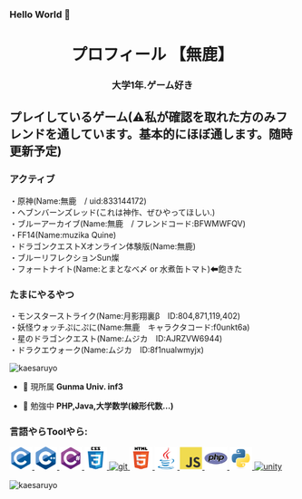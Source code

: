 ### Hello World 👋

<h1 align="center">プロフィール 【無鹿】</h1>
<h3 align="center">大学1年.ゲーム好き</h3>

<h2 align="left">プレイしているゲーム(⚠私が確認を取れた方のみフレンドを通しています。基本的にほぼ通します。随時更新予定)</h2>

<h3 align="left">アクティブ</h3>
・原神(Name:無鹿　/ uid:833144172)<br>
・ヘブンバーンズレッド(これは神作、ぜひやってほしい.)<br>
・ブルーアーカイブ(Name:無鹿　/ フレンドコード:BFWMWFQV)<br>
・FF14(Name:muzika Quine)<br>
・ドラゴンクエストXオンライン体験版(Name:無鹿)<br>
・ブルーリフレクションSun燦<br>
・フォートナイト(Name:とまとなべ〆  or  水煮缶トマト)⬅飽きた

<h3 align="left">たまにやるやつ</h3>
・モンスターストライク(Name:月影翔裏β　ID:804,871,119,402)</br>
・妖怪ウォッチぷにぷに(Name:無鹿　キャラクタコード:f0unkt6a)</br>
・星のドラゴンクエスト(Name:ムジカ　ID:AJRZVW6944)</br>
・ドラクエウォーク(Name:ムジカ　ID:8f1nualwmyjx)



<p align="left"> <img src="https://komarev.com/ghpvc/?username=kaesaruyo&label=Profile%20views&color=0e75b6&style=flat" alt="kaesaruyo" /> </p>

- 🔭 現所属 **Gunma Univ. inf3**

- 🌱 勉強中 **PHP,Java,大学数学(線形代数…)**


<h3 align="left">言語やらToolやら:</h3>
<p align="left"> <a href="https://www.cprogramming.com/" target="_blank" rel="noreferrer"> <img src="https://raw.githubusercontent.com/devicons/devicon/master/icons/c/c-original.svg" alt="c" width="40" height="40"/> </a> <a href="https://www.w3schools.com/cpp/" target="_blank" rel="noreferrer"> <img src="https://raw.githubusercontent.com/devicons/devicon/master/icons/cplusplus/cplusplus-original.svg" alt="cplusplus" width="40" height="40"/> </a> <a href="https://www.w3schools.com/cs/" target="_blank" rel="noreferrer"> <img src="https://raw.githubusercontent.com/devicons/devicon/master/icons/csharp/csharp-original.svg" alt="csharp" width="40" height="40"/> </a> <a href="https://www.w3schools.com/css/" target="_blank" rel="noreferrer"> <img src="https://raw.githubusercontent.com/devicons/devicon/master/icons/css3/css3-original-wordmark.svg" alt="css3" width="40" height="40"/> </a> <a href="https://git-scm.com/" target="_blank" rel="noreferrer"> <img src="https://www.vectorlogo.zone/logos/git-scm/git-scm-icon.svg" alt="git" width="40" height="40"/> </a> <a href="https://www.w3.org/html/" target="_blank" rel="noreferrer"> <img src="https://raw.githubusercontent.com/devicons/devicon/master/icons/html5/html5-original-wordmark.svg" alt="html5" width="40" height="40"/> </a> <a href="https://www.java.com" target="_blank" rel="noreferrer"> <img src="https://raw.githubusercontent.com/devicons/devicon/master/icons/java/java-original.svg" alt="java" width="40" height="40"/> </a> <a href="https://developer.mozilla.org/en-US/docs/Web/JavaScript" target="_blank" rel="noreferrer"> <img src="https://raw.githubusercontent.com/devicons/devicon/master/icons/javascript/javascript-original.svg" alt="javascript" width="40" height="40"/> </a> <a href="https://www.php.net" target="_blank" rel="noreferrer"> <img src="https://raw.githubusercontent.com/devicons/devicon/master/icons/php/php-original.svg" alt="php" width="40" height="40"/> </a> <a href="https://www.python.org" target="_blank" rel="noreferrer"> <img src="https://raw.githubusercontent.com/devicons/devicon/master/icons/python/python-original.svg" alt="python" width="40" height="40"/> </a> <a href="https://unity.com/" target="_blank" rel="noreferrer"> <img src="https://www.vectorlogo.zone/logos/unity3d/unity3d-icon.svg" alt="unity" width="40" height="40"/> </a> </p>

<p><img align="center" src="https://github-readme-streak-stats.herokuapp.com/?user=kaesaruyo&" alt="kaesaruyo" /></p>

